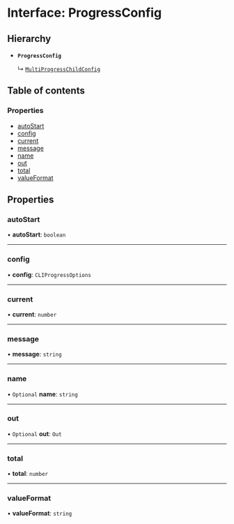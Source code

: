 # Interface: ProgressConfig

## Hierarchy

- **`ProgressConfig`**

  ↳ [`MultiProgressChildConfig`](MultiProgressChildConfig.md)

## Table of contents

### Properties

- [autoStart](ProgressConfig.md#autostart)
- [config](ProgressConfig.md#config)
- [current](ProgressConfig.md#current)
- [message](ProgressConfig.md#message)
- [name](ProgressConfig.md#name)
- [out](ProgressConfig.md#out)
- [total](ProgressConfig.md#total)
- [valueFormat](ProgressConfig.md#valueformat)

## Properties

### autoStart

• **autoStart**: `boolean`

___

### config

• **config**: `CLIProgressOptions`

___

### current

• **current**: `number`

___

### message

• **message**: `string`

___

### name

• `Optional` **name**: `string`

___

### out

• `Optional` **out**: `Out`

___

### total

• **total**: `number`

___

### valueFormat

• **valueFormat**: `string`
